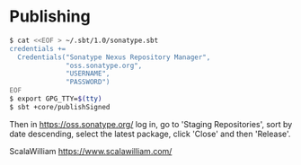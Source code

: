 
Publishing
======
``` bash
$ cat <<EOF > ~/.sbt/1.0/sonatype.sbt
credentials +=
  Credentials("Sonatype Nexus Repository Manager",
              "oss.sonatype.org",
              "USERNAME",
              "PASSWORD")
EOF
$ export GPG_TTY=$(tty)
$ sbt +core/publishSigned
```

Then in https://oss.sonatype.org/ log in, go to 'Staging Repositories', sort by date descending, select the latest package, click 'Close' and then 'Release'.

ScalaWilliam <https://www.scalawilliam.com/>
